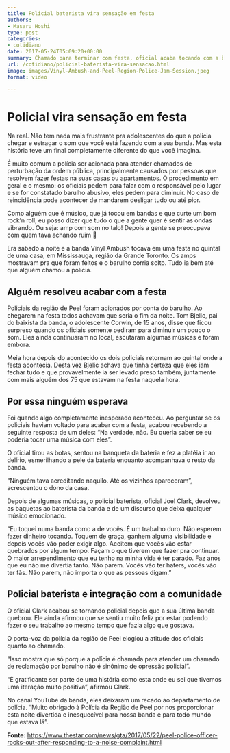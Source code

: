 ```yaml
---
title: Policial baterista vira sensação em festa
authors:
- Masaru Hoshi
type: post
categories:
- cotidiano
date: 2017-05-24T05:09:20+00:00
summary: Chamado para terminar com festa, oficial acaba tocando com a banda da festa e dá lição para adolescentes. Conheça a história deste policial baterista.
url: /cotidiano/policial-baterista-vira-sensacao.html
image: images/Vinyl-Ambush-and-Peel-Region-Police-Jam-Session.jpeg
format: video

---
```

# Policial vira sensação em festa

Na real. Não tem nada mais frustrante pra adolescentes do que a polícia chegar e estragar o som que você está fazendo com a sua banda. Mas esta história teve um final completamente diferente do que você imagina.

É muito comum a polícia ser acionada para atender chamados de perturbação da ordem pública, principalmente causados por pessoas que resolvem fazer festas na suas casas ou apartamentos. O procedimento em geral é o mesmo: os oficiais pedem para falar com o responsável pelo lugar e se for constatado barulho abusivo, eles pedem para diminuir. No caso de reincidência pode acontecer de mandarem desligar tudo ou até pior.

Como alguém que é músico, que já tocou em bandas e que curte um bom rock&#8217;n roll, eu posso dizer que tudo o que a gente quer é sentir as ondas vibrando. Ou seja: amp com som no talo! Depois a gente se preocupava com quem tava achando ruim 🙂

Era sábado a noite e a banda Vinyl Ambush tocava em uma festa no quintal de uma casa, em Mississauga, região da Grande Toronto. Os amps mostravam pra que foram feitos e o barulho corria solto. Tudo ia bem até que alguém chamou a polícia.

## Alguém resolveu acabar com a festa

Policiais da região de Peel foram acionados por conta do barulho. Ao chegarem na festa todos achavam que seria o fim da noite. Tom Bjelic, pai do baixista da banda, o adolescente Corwin, de 15 anos, disse que ficou surpreso quando os oficiais somente pediram para diminuir um pouco o som. Eles ainda continuaram no local, escutaram algumas músicas e foram embora.

Meia hora depois do acontecido os dois policiais retornam ao quintal onde a festa acontecia. Desta vez Bjelic achava que tinha certeza que eles iam fechar tudo e que provavelmente ia ser levado preso também, juntamente com mais alguém dos 75 que estavam na festa naquela hora.

## Por essa ninguém esperava

Foi quando algo completamente inesperado aconteceu. Ao perguntar se os policiais haviam voltado para acabar com a festa, acabou recebendo a seguinte resposta de um deles: &#8220;Na verdade, não. Eu queria saber se eu poderia tocar uma música com eles&#8221;.

O oficial tirou as botas, sentou na banqueta da bateria e fez a platéia ir ao delírio, esmerilhando a pele da bateria enquanto acompanhava o resto da banda.

&#8220;Ninguém tava acreditando naquilo. Até os vizinhos apareceram&#8221;, acrescentou o dono da casa.

Depois de algumas músicas, o policial baterista, oficial Joel Clark, devolveu as baquetas ao baterista da banda e de um discurso que deixa qualquer músico emocionado.

&#8220;Eu toquei numa banda como a de vocês. É um trabalho duro. Não esperem fazer dinheiro tocando. Toquem de graça, ganhem alguma visibilidade e depois vocês vão poder exigir algo. Aceitem que vocês vão estar quebrados por algum tempo. Façam o que tiverem que fazer pra continuar. O maior arrependimento que eu tenho na minha vida é ter parado. Faz anos que eu não me divertia tanto. Não parem. Vocês vão ter haters, vocês vão ter fãs. Não parem, não importa o que as pessoas digam.&#8221;

## Policial baterista e integração com a comunidade

O oficial Clark acabou se tornando policial depois que a sua última banda quebrou. Ele ainda afirmou que se sentiu muito feliz por estar podendo fazer o seu trabalho ao mesmo tempo que fazia algo que gostava.

O porta-voz da polícia da região de Peel elogiou a atitude dos oficiais quanto ao chamado.

&#8220;Isso mostra que só porque a polícia é chamada para atender um chamado de reclamação por barulho não é sinônimo de opressão policial&#8221;.

&#8220;É gratificante ser parte de uma história como esta onde eu sei que tivemos uma iteração muito positiva&#8221;, afirmou Clark.

No canal YouTube da banda, eles deixaram um recado ao departamento de polícia. &#8220;Muito obrigado à Polícia da Região de Peel por nos proporcionar esta noite divertida e inesquecível para nossa banda e para todo mundo que estava lá&#8221;.

**Fonte:** <a href="https://www.thestar.com/news/gta/2017/05/22/peel-police-officer-rocks-out-after-responding-to-a-noise-complaint.html" target="_blank" rel="noopener noreferrer">https://www.thestar.com/news/gta/2017/05/22/peel-police-officer-rocks-out-after-responding-to-a-noise-complaint.html</a>